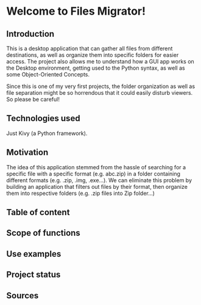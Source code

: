 # Welcome to Files Migrator!

## Introduction
This is a desktop application that can gather all files from different destinations, 
as well as organize them into specific folders for easier access. The project also 
allows me to understand how a GUI app works on the Desktop environment, getting used to 
the Python syntax, as well as some Object-Oriented Concepts. 

Since this is one of my very first projects, the folder
organization as well as file separation might be so horrendous 
that it could easily disturb viewers. 
So please be careful!

## Technologies used
Just Kivy (a Python framework).

## Motivation
The idea of this application stemmed from the hassle of searching for a specific file with a specific format (e.g. abc.zip) in a folder containing different formats (e.g. .zip, .img, .exe...). We can eliminate this problem by building an application that filters out files by their format, then organize them into respective folders (e.g. .zip files into Zip folder...)

## Table of content

## Scope of functions

## Use examples

## Project status

## Sources
